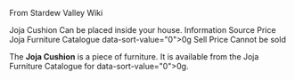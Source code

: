 From Stardew Valley Wiki

Joja Cushion Can be placed inside your house. Information Source Price Joja Furniture Catalogue data-sort-value="0"&gt;0g Sell Price Cannot be sold

The **Joja Cushion** is a piece of furniture. It is available from the Joja Furniture Catalogue for data-sort-value="0"&gt;0g.